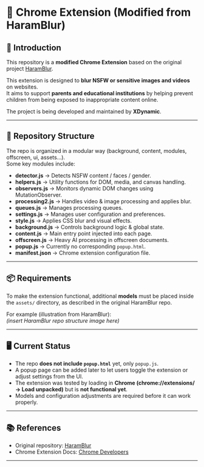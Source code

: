# 🚀 Chrome Extension (Modified from HaramBlur)

## 📌 Introduction
This repository is a **modified Chrome Extension** based on the original project [HaramBlur](https://github.com/alganzory/HaramBlur).  

This extension is designed to **blur NSFW or sensitive images and videos** on websites.  
It aims to support **parents and educational institutions** by helping prevent children from being exposed to inappropriate content online.  

The project is being developed and maintained by **XDynamic**.

---

## 📂 Repository Structure
The repo is organized in a modular way (background, content, modules, offscreen, ui, assets...).  
Some key modules include:
- **detector.js** → Detects NSFW content / faces / gender.
- **helpers.js** → Utility functions for DOM, media, and canvas handling.
- **observers.js** → Monitors dynamic DOM changes using MutationObserver.
- **processing2.js** → Handles video & image processing and applies blur.
- **queues.js** → Manages processing queues.
- **settings.js** → Manages user configuration and preferences.
- **style.js** → Applies CSS blur and visual effects.
- **background.js** → Controls background logic & global state.
- **content.js** → Main entry point injected into each page.
- **offscreen.js** → Heavy AI processing in offscreen documents.
- **popup.js** → Currently no corresponding `popup.html`.
- **manifest.json** → Chrome extension configuration file.

---

## 📦 Requirements
To make the extension functional, additional **models** must be placed inside the `assets/` directory, as described in the original HaramBlur repo.  

For example (illustration from HaramBlur):  
*(insert HaramBlur repo structure image here)*

---

## 🖥️ Current Status
- The repo **does not include `popup.html`** yet, only `popup.js`.  
- A popup page can be added later to let users toggle the extension or adjust settings from the UI.  
- The extension was tested by loading in **Chrome (chrome://extensions/ → Load unpacked)** but is **not functional yet**.  
- Models and configuration adjustments are required before it can work properly.  

---

## 📚 References
- Original repository: [HaramBlur](https://github.com/alganzory/HaramBlur)  
- Chrome Extension Docs: [Chrome Developers](https://developer.chrome.com/docs/extensions/)

---
